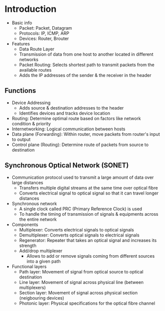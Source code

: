 # Introduction
- Basic info
  - Packet: Packet, Datagram
  - Protocols: IP, ICMP, ARP
  - Devices: Router, Brouter
- Features
  - Data Route Layer
  - Transmission of data from one host to another located in different networks
  - Packet Routing: Selects shortest path to transmit packets from the available routes
  - Adds the IP addresses of the sender & the receiver in the header

## Functions
- Device Addressing
  - Adds source & destination addresses to the header
  - Identifies devices and tracks device location
- Routing: Determine optimal route based on factors like network condition & priority
- Internetworking: Logical communication between hosts
- Data plane (Forwarding): Within router, move packets from router's input to output
- Control plane (Routing): Determine route of packets from source to destination

## Synchronous Optical Network (SONET)
- Communication protocol used to transmit a large amount of data over large distances
  - Transfers multiple digital streams at the same time over optical fibre
  - Converts electrical signal to optical signal so that it can travel longer distances
- Synchronous network
  - A single clock called PRC (Primary Reference Clock) is used
  - To handle the timing of transmission of signals & equipments across the entire network
- Components
  - Multiplexer: Converts electrical signals to optical signals
  - Demultiplexer: Converts optical signals to electrical signals
  - Regenerator: Repeater that takes an optical signal and increases its strength
  - Add/drop multiplexer
    - Allows to add or remove signals coming from different sources into a given path
- Functional layers
  - Path layer: Movement of signal from optical source to optical destination
  - Line layer: Movement of signal across physical line (between multiplexers)
  - Section layer: Movement of signal across physical section (neigbouring devices)
  - Photonic layer: Physical specifications for the optical fibre channel
